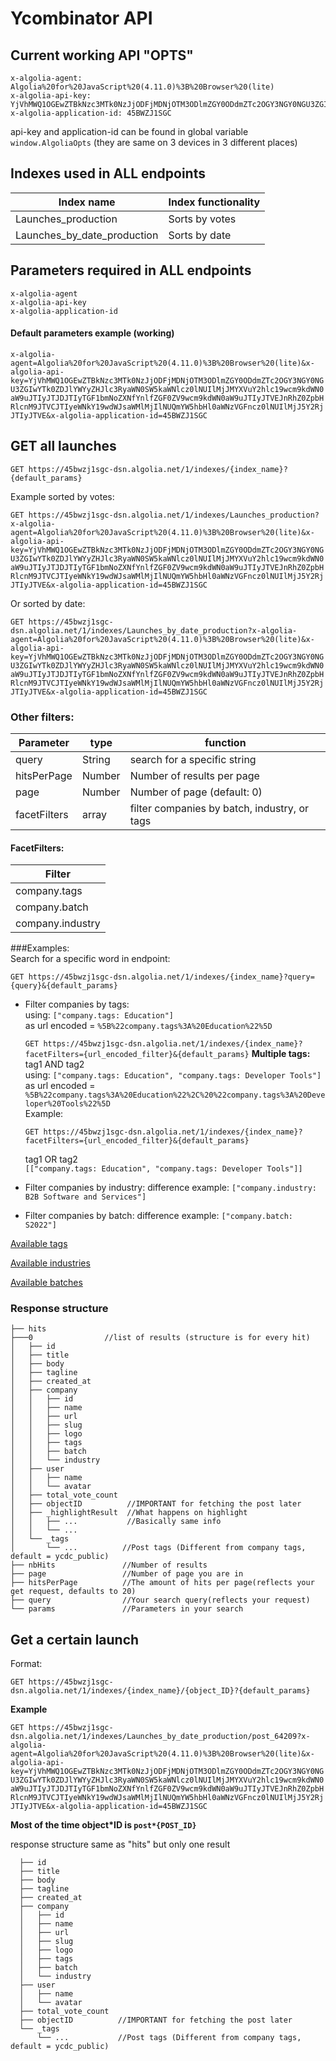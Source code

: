 # Ycombinator API

## Current working API "OPTS"

```
x-algolia-agent: Algolia%20for%20JavaScript%20(4.11.0)%3B%20Browser%20(lite)
x-algolia-api-key: YjVhMWQ1OGEwZTBkNzc3MTk0NzJjODFjMDNjOTM3ODlmZGY0ODdmZTc2OGY3NGY0NGU3ZGIwYTk0ZDJlYWYyZHJlc3RyaWN0SW5kaWNlcz0lNUIlMjJMYXVuY2hlc19wcm9kdWN0aW9uJTIyJTJDJTIyTGF1bmNoZXNfYnlfZGF0ZV9wcm9kdWN0aW9uJTIyJTVEJnRhZ0ZpbHRlcnM9JTVCJTIyeWNkY19wdWJsaWMlMjIlNUQmYW5hbHl0aWNzVGFncz0lNUIlMjJ5Y2RjJTIyJTVE
x-algolia-application-id: 45BWZJ1SGC
```

api-key and application-id can be found in global variable `window.AlgoliaOpts`
(they are same on 3 devices in 3 different places)

## Indexes used in ALL endpoints

| Index name                  | Index functionality |
| --------------------------- | ------------------- |
| Launches_production         | Sorts by votes      |
| Launches_by_date_production | Sorts by date       |

## Parameters required in ALL endpoints

```
x-algolia-agent
x-algolia-api-key
x-algolia-application-id
```

#### Default parameters example (working)

`x-algolia-agent=Algolia%20for%20JavaScript%20(4.11.0)%3B%20Browser%20(lite)&x-algolia-api-key=YjVhMWQ1OGEwZTBkNzc3MTk0NzJjODFjMDNjOTM3ODlmZGY0ODdmZTc2OGY3NGY0NGU3ZGIwYTk0ZDJlYWYyZHJlc3RyaWN0SW5kaWNlcz0lNUIlMjJMYXVuY2hlc19wcm9kdWN0aW9uJTIyJTJDJTIyTGF1bmNoZXNfYnlfZGF0ZV9wcm9kdWN0aW9uJTIyJTVEJnRhZ0ZpbHRlcnM9JTVCJTIyeWNkY19wdWJsaWMlMjIlNUQmYW5hbHl0aWNzVGFncz0lNUIlMjJ5Y2RjJTIyJTVE&x-algolia-application-id=45BWZJ1SGC`

## GET all launches

`GET https://45bwzj1sgc-dsn.algolia.net/1/indexes/{index_name}?{default_params}`

Example sorted by votes:

`GET https://45bwzj1sgc-dsn.algolia.net/1/indexes/Launches_production?x-algolia-agent=Algolia%20for%20JavaScript%20(4.11.0)%3B%20Browser%20(lite)&x-algolia-api-key=YjVhMWQ1OGEwZTBkNzc3MTk0NzJjODFjMDNjOTM3ODlmZGY0ODdmZTc2OGY3NGY0NGU3ZGIwYTk0ZDJlYWYyZHJlc3RyaWN0SW5kaWNlcz0lNUIlMjJMYXVuY2hlc19wcm9kdWN0aW9uJTIyJTJDJTIyTGF1bmNoZXNfYnlfZGF0ZV9wcm9kdWN0aW9uJTIyJTVEJnRhZ0ZpbHRlcnM9JTVCJTIyeWNkY19wdWJsaWMlMjIlNUQmYW5hbHl0aWNzVGFncz0lNUIlMjJ5Y2RjJTIyJTVE&x-algolia-application-id=45BWZJ1SGC`

Or sorted by date:

`GET https://45bwzj1sgc-dsn.algolia.net/1/indexes/Launches_by_date_production?x-algolia-agent=Algolia%20for%20JavaScript%20(4.11.0)%3B%20Browser%20(lite)&x-algolia-api-key=YjVhMWQ1OGEwZTBkNzc3MTk0NzJjODFjMDNjOTM3ODlmZGY0ODdmZTc2OGY3NGY0NGU3ZGIwYTk0ZDJlYWYyZHJlc3RyaWN0SW5kaWNlcz0lNUIlMjJMYXVuY2hlc19wcm9kdWN0aW9uJTIyJTJDJTIyTGF1bmNoZXNfYnlfZGF0ZV9wcm9kdWN0aW9uJTIyJTVEJnRhZ0ZpbHRlcnM9JTVCJTIyeWNkY19wdWJsaWMlMjIlNUQmYW5hbHl0aWNzVGFncz0lNUIlMjJ5Y2RjJTIyJTVE&x-algolia-application-id=45BWZJ1SGC`

### Other filters:

| Parameter    | type   | function                                     |
| ------------ | ------ | -------------------------------------------- |
| query        | String | search for a specific string                 |
| hitsPerPage  | Number | Number of results per page                   |
| page         | Number | Number of page (default: 0)                  |
| facetFilters | array  | filter companies by batch, industry, or tags |

#### FacetFilters:

| Filter           |
| ---------------- |
| company.tags     |
| company.batch    |
| company.industry |

###Examples:  
Search for a specific word in endpoint:

`GET https://45bwzj1sgc-dsn.algolia.net/1/indexes/{index_name}?query={query}&{default_params}`

- Filter companies by tags:  
  using: `["company.tags: Education"]`  
  as url encoded = `%5B%22company.tags%3A%20Education%22%5D`

  `GET https://45bwzj1sgc-dsn.algolia.net/1/indexes/{index_name}?facetFilters={url_encoded_filter}&{default_params}`
  **Multiple tags:**
  tag1 AND tag2  
  using: `["company.tags: Education", "company.tags: Developer Tools"]`  
  as url encoded = `%5B%22company.tags%3A%20Education%22%2C%20%22company.tags%3A%20Developer%20Tools%22%5D`  
  Example:

  `GET https://45bwzj1sgc-dsn.algolia.net/1/indexes/{index_name}?facetFilters={url_encoded_filter}&{default_params}`

  tag1 OR tag2  
  `[["company.tags: Education", "company.tags: Developer Tools"]]`

- Filter companies by industry:
  difference example: `["company.industry: B2B Software and Services"]`

- Filter companies by batch:
  difference example: `["company.batch: S2022"]`

[Available tags](tags.json)

[Available industries](industries.json)

[Available batches](batches.json)

### Response structure

```
├── hits
├───0                //list of results (structure is for every hit)
│   ├── id
│   ├── title
│   ├── body
│   ├── tagline
│   ├── created_at
│   ├── company
│   │   ├── id
│   │   ├── name
│   │   ├── url
│   │   ├── slug
│   │   ├── logo
│   │   ├── tags
│   │   ├── batch
│   │   └── industry
│   ├── user
│   │   ├── name
│   │   └── avatar
│   ├── total_vote_count
│   ├── objectID          //IMPORTANT for fetching the post later
│   ├── _highlightResult  //What happens on highlight
│   │   ├── ...           //Basically same info
│   │   └── ...
│   └── _tags
│       └── ...          //Post tags (Different from company tags, default = ycdc_public)
├── nbHits               //Number of results
├── page                 //Number of page you are in
├── hitsPerPage          //The amount of hits per page(reflects your get request, defaults to 20)
├── query                //Your search query(reflects your request)
└── params               //Parameters in your search

```

## Get a certain launch

Format:

`GET https://45bwzj1sgc-dsn.algolia.net/1/indexes/{index_name}/{object_ID}?{default_params}`

**Example**

`GET https://45bwzj1sgc-dsn.algolia.net/1/indexes/Launches_by_date_production/post_64209?x-algolia-agent=Algolia%20for%20JavaScript%20(4.11.0)%3B%20Browser%20(lite)&x-algolia-api-key=YjVhMWQ1OGEwZTBkNzc3MTk0NzJjODFjMDNjOTM3ODlmZGY0ODdmZTc2OGY3NGY0NGU3ZGIwYTk0ZDJlYWYyZHJlc3RyaWN0SW5kaWNlcz0lNUIlMjJMYXVuY2hlc19wcm9kdWN0aW9uJTIyJTJDJTIyTGF1bmNoZXNfYnlfZGF0ZV9wcm9kdWN0aW9uJTIyJTVEJnRhZ0ZpbHRlcnM9JTVCJTIyeWNkY19wdWJsaWMlMjIlNUQmYW5hbHl0aWNzVGFncz0lNUIlMjJ5Y2RjJTIyJTVE&x-algolia-application-id=45BWZJ1SGC`

**Most of the time object*ID is `post*{POST_ID}`**

response structure same as "hits" but only one result

```
  ├── id
  ├── title
  ├── body
  ├── tagline
  ├── created_at
  ├── company
  │   ├── id
  │   ├── name
  │   ├── url
  │   ├── slug
  │   ├── logo
  │   ├── tags
  │   ├── batch
  │   └── industry
  ├── user
  │   ├── name
  │   └── avatar
  ├── total_vote_count
  ├── objectID          //IMPORTANT for fetching the post later
  └── _tags
      └── ...           //Post tags (Different from company tags, default = ycdc_public)
```
